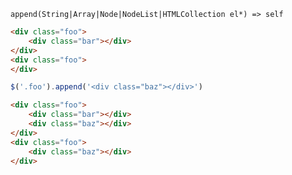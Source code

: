     append(String|Array|Node|NodeList|HTMLCollection el*) => self

~~~html
<div class="foo">
    <div class="bar"></div>
</div>
<div class="foo">
</div>
~~~

~~~js
$('.foo').append('<div class="baz"></div>')
~~~

~~~html
<div class="foo">
    <div class="bar"></div>
    <div class="baz"></div>
</div>
<div class="foo">
    <div class="baz"></div>
</div>
~~~